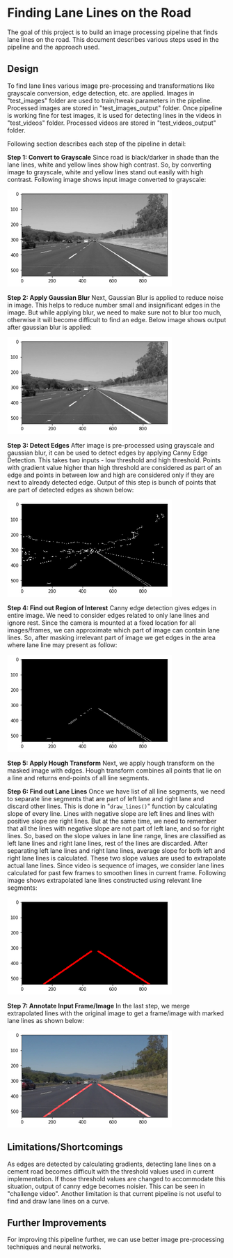 # **Finding Lane Lines on the Road** 

The goal of this project is to build an image processing pipeline that finds lane lines on the road. This document describes various steps used in the pipeline and the approach used.

## Design
To find lane lines various image pre-processing and transformations like grayscale conversion, edge detection, etc. are applied. Images in "test_images" folder are used to train/tweak parameters in the pipeline. Processed images are stored in "test_images_output" folder. Once pipeline is working fine for test images, it is used for detecting lines in the videos in "test_videos" folder. Processed videos are stored in "test_videos_output" folder.

Following section describes each step of the pipeline in detail:

**Step 1: Convert to Grayscale**
Since road is black/darker in shade than the lane lines, white and yellow lines show high contrast. So, by converting image to grayscale, white and yellow lines stand out easily with high contrast. Following image shows input image converted to grayscale:

![alt text](./examples/out1_grayscale.png "Step 1: Convert to Grayscale")

**Step 2: Apply Gaussian Blur**
Next, Gaussian Blur is applied to reduce noise in image. This helps to reduce number small and insignificant edges in the image. But while applying blur, we need to make sure not to blur too much, otherwise it will become difficult to find an edge. Below image shows output after gaussian blur is applied:

![alt text](./examples/out2_blur.png "Step 2: Apply Gaussian Blur")

**Step 3: Detect Edges**
After image is pre-processed using grayscale and gaussian blur, it can be used to detect edges by applying Canny Edge Detection. This takes two inputs - low threshold and high threshold. Points with gradient value higher than high threshold are considered as part of an edge and points in between low and high are considered only if they are next to already detected edge. Output of this step is bunch of points that are part of detected edges as shown below:

![alt text](./examples/out3_canny.png "Step 3: Detect Edges")

**Step 4: Find out Region of Interest**
Canny edge detection gives edges in entire image. We need to consider edges related to only lane lines and ignore rest. Since the camera is mounted at a fixed location for all images/frames, we can approximate which part of image can contain lane lines. So, after masking irrelevant part of image we get edges in the area where lane line may present as follow:

![alt text](./examples/out4_mask.png "Step 4: Find out Region of Interest")

**Step 5: Apply Hough Transform**
Next, we apply hough transform on the masked image with edges. Hough transform combines all points that lie on a line and returns end-points of all line segments.

**Step 6: Find out Lane Lines**
Once we have list of all line segments, we need to separate line segments that are part of left lane and right lane and discard other lines. This is done in "`draw_lines()`" function by calculating slope of every line. Lines with negative slope are left lines and lines with positive slope are right lines. But at the same time, we need to remember that all the lines with negative slope are not part of left lane, and so for right lines. So, based on the slope values in lane line range, lines are classified as left lane lines and right lane lines, rest of the lines are discarded. 
After separating left lane lines and right lane lines, average slope for both left and right lane lines is calculated. These two slope values are used to extrapolate actual lane lines. Since video is sequence of images, we consider lane lines calculated for past few frames to smoothen lines in current frame. Following image shows extrapolated lane lines constructed using relevant line segments:

![alt text](./examples/out5_lines.png "Step 5: Apply Hough Transform AND Step 6: Find out Lane Lines")

**Step 7: Annotate Input Frame/Image**
In the last step, we merge extrapolated lines with the original image to get a frame/image with marked lane lines as shown below:

![alt text](./examples/out6_lanelines.png "Step 7: Annotate Input Frame/Image")

## Limitations/Shortcomings
As edges are detected by calculating gradients, detecting lane lines on a cement road becomes difficult with the threshold values used in current implementation. If those threshold values are changed to accommodate this situation, output of canny edge becomes noisier. This can be seen in "challenge video". Another limitation is that current pipeline is not useful to find and draw lane lines on a curve.

## Further Improvements
For improving this pipeline further, we can use better image pre-processing techniques and neural networks.
